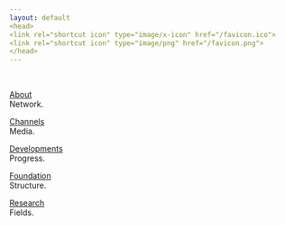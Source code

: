 ```yaml
---
layout: default
<head>
<link rel="shortcut icon" type="image/x-icon" href="/favicon.ico">
<link rel="shortcut icon" type="image/png" href="/favicon.png">
</head>
---
```


<br>

[About](/about)
<br>
Network.

[Channels](/channels)
<br>
Media.

[Developments](/developments)
<br>
Progress.

[Foundation](/foundation)
<br>
Structure.

[Research](/research)
<br>
Fields.






